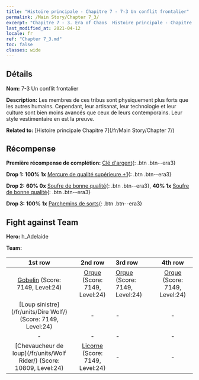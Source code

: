 ```yaml
---
title: "Histoire principale - Chapitre 7 - 7-3 Un conflit frontalier"
permalink: /Main Story/Chapter 7_3/
excerpt: "Chapitre 7 - 3. Era of Chaos  Histoire principale - Chapitre 7_3. 7-3 Un conflit frontalier"
last_modified_at: 2021-04-12
locale: fr
ref: "Chapter 7_3.md"
toc: false
classes: wide
---
```


## Détails

 **Nom:** 7-3 Un conflit frontalier

 **Description:** Les membres de ces tribus sont physiquement plus forts que les autres humains. Cependant, leur artisanat, leur technologie et leur culture sont bien moins avancés que ceux de leurs contemporains. Leur style vestimentaire en est la preuve.

 **Related to:** [Histoire principale Chapitre 7](/fr/Main Story/Chapter 7/)

## Récompense

 **Première récompense de complétion:** [Clé d'argent](/fr/Items/con_693/){: .btn .btn--era3}

 **Drop 1:** **100% 1x** [Mercure de qualité supérieure +1](/fr/Items/mat_21/){: .btn .btn--era3}

 **Drop 2:** **60% 0x** [Soufre de bonne qualité](/fr/Items/mat_15/){: .btn .btn--era3}, **40% 1x** [Soufre de bonne qualité](/fr/Items/mat_15/){: .btn .btn--era3}

 **Drop 3:** **100% 1x** [Parchemins de sorts](/fr/Items/con_694/){: .btn .btn--era3}


## Fight against Team
 **Hero:** h_Adelaide

 **Team:**


  | 1st row | 2nd row | 3rd row | 4th row |
  |:----:|:----:|:----|:----:|
  | [Gobelin](/fr/units/Goblin/) (Score: 7149, Level:24)  | [Orque](/fr/units/Orc/) (Score: 7149, Level:24)  | [Orque](/fr/units/Orc/) (Score: 7149, Level:24)  | [Orque](/fr/units/Orc/) (Score: 7149, Level:24)  |
  | [Loup sinistre](/fr/units/Dire Wolf/) (Score: 7149, Level:24)  | - | - | - |
  | - | - | - | - |
  | [Chevaucheur de loup](/fr/units/Wolf Rider/) (Score: 10809, Level:24)  | [Licorne](/fr/units/Unicorn/) (Score: 7149, Level:24)  | - | - |


